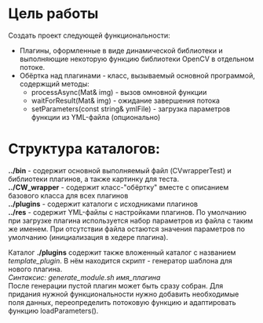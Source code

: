 # Цель работы
Создать проект следующей функциональности:

* Плагины, оформленные в виде динамической библиотеки и выполняющие некоторую функцию библиотеки OpenCV в отдельном потоке.
* Обёртка над плагинами - класс, вызываемый основной программой, содержщий методы:
    - processAsync(Mat& img) - вызов омновной функции
    - waitForResult(Mat& img) - ожидание завершения потока
    - setParameters(const string& ymlFile) - загрузка параметров функции из YML-файла (опционально)

# Структура каталогов:   
__../bin__ - содержит основной выполняемый файл (CVwrapperTest) и библиотеки плагинов, а также картинку для теста.   
__../CW_wrapper__ - содержит класс-"обёртку" вместе с описанием базового класса для всех плагинов   
__../plugins__ - содержит каталоги с исходниками плагинов   
__../res__ - содержит YML-файлы с настройками плагинов. По умолчанию при загрузке плагина используется набор параметров из файла с таким же именем. При отсутствии файла остаются значения параметров по умолчанию (инициализация в хедере плагина).   

Каталог __./plugins__ содержит также вложенный каталог с названием _template\_plugin_. В нём находится скрипт - генератор шаблона для нового плагина.   
_Синтаксис: generate_module.sh имя_плагина_   
После генерации пустой плагин может быть сразу собран. 
Для придания нужной функциональности нужно добавить необходимые поля данных, переопределить потоковую функцию и адаптировать функцию loadParameters().
